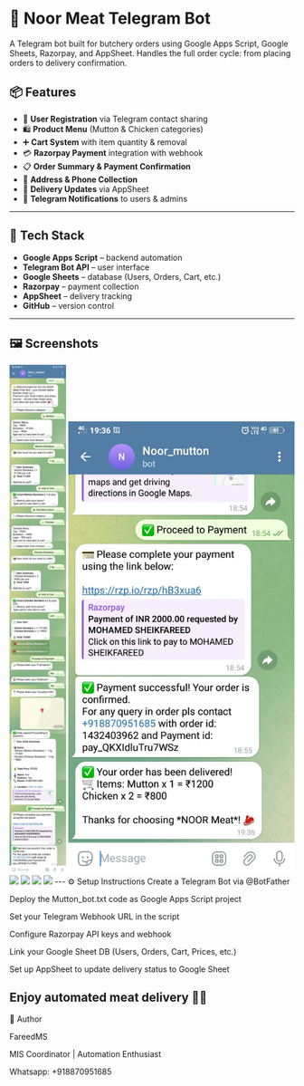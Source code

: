 # 🐐 Noor Meat Telegram Bot
A Telegram bot built for butchery orders using Google Apps Script, Google Sheets, Razorpay, and AppSheet. Handles the full order cycle: from placing orders to delivery confirmation.

## 📦 Features
- 📲 **User Registration** via Telegram contact sharing  
- 🛍️ **Product Menu** (Mutton & Chicken categories)  
- ➕ **Cart System** with item quantity & removal  
- 💳 **Razorpay Payment** integration with webhook  
- 📋 **Order Summary & Payment Confirmation**  
- 📡 **Address & Phone Collection**  
- 🚚 **Delivery Updates** via AppSheet  
- 📩 **Telegram Notifications** to users & admins  
---

## 🧠 Tech Stack
- **Google Apps Script** – backend automation  
- **Telegram Bot API** – user interface  
- **Google Sheets** – database (Users, Orders, Cart, etc.)  
- **Razorpay** – payment collection  
- **AppSheet** – delivery tracking  
- **GitHub** – version control  
---

## 🖼️ Screenshots
<img src="images/order.jpeg" width="100"/>
<img src="images/acknowledgement.jpeg" width="400"/>
<img src="images/appsheet1.JPG" width="400"/>
<img src="images/appsheet2.JPG" width="400"/>
<img src="images/appsheet3.JPG" width="400"/>
<img src="images/appsheet4.JPG" width="400"/>
---
⚙️ Setup Instructions
Create a Telegram Bot via @BotFather

Deploy the Mutton_bot.txt code as Google Apps Script project

Set your Telegram Webhook URL in the script

Configure Razorpay API keys and webhook

Link your Google Sheet DB (Users, Orders, Cart, Prices, etc.)

Set up AppSheet to update delivery status to Google Sheet

Enjoy automated meat delivery 🚚🐐
---
🙌 Author

FareedMS

MIS Coordinator | Automation Enthusiast

Whatsapp: +918870951685
